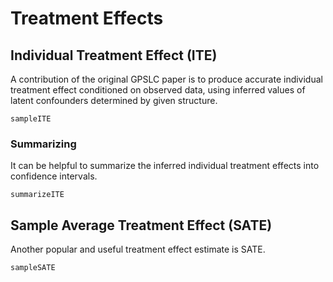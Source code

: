 # Treatment Effects

## Individual Treatment Effect (ITE)

A contribution of the original GPSLC paper is to produce accurate individual treatment effect conditioned on observed data, using inferred values of latent confounders determined by given structure.

```@docs
sampleITE
```

### Summarizing

It can be helpful to summarize the inferred individual treatment effects into confidence intervals.

```@docs
summarizeITE
```

## Sample Average Treatment Effect (SATE)

Another popular and useful treatment effect estimate is SATE.

```@docs
sampleSATE
```
